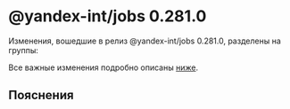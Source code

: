 # @yandex-int/jobs 0.281.0

<!-- ЧЕЛОВЕЧЕСКОЕ ВСТУПЛЕНИЕ -->

Изменения, вошедшие в релиз @yandex-int/jobs 0.281.0, разделены на группы:

Все важные изменения подробно описаны [ниже](#Пояснения).

## Пояснения

